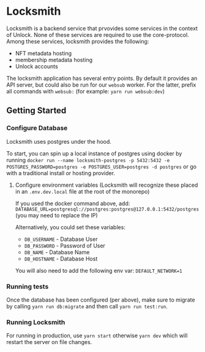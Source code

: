 # Locksmith

Locksmith is a backend service that prvovides some services in the context of Unlock.
None of these services are required to use the core-protocol.
Among these services, locksmith provides the following:

- NFT metadata hosting
- membership metadata hosting
- Unlock accounts

The locksmith application has several entry points. By default it provides an API server, but could also be run for our `websub` worker. For the latter, prefix all commands with `websub:` (for example: `yarn run websub:dev`)

## Getting Started

### Configure Database

Locksmith uses postgres under the hood.

To start, you can spin up a local instance of postgres using docker by running `docker run --name locksmith-postgres -p 5432:5432 -e POSTGRES_PASSWORD=postgres -e POSTGRES_USER=postgres -d postgres` or go with a traditional install or hosting provider.

1. Configure environment variables (Locksmith will recognize these placed in
   an `.env.dev.local` file at the root of the monorepo)

   If you used the docker command above, add:
   `DATABASE_URL=postgresql://postgres:postgres@127.0.0.1:5432/postgres` (you may need to replace the IP)

   Alternatively, you could set these variables:
   - `DB_USERNAME` - Database User
   - `DB_PASSWORD` - Password of User
   - `DB_NAME` - Database Name
   - `DB_HOSTNAME` - Database Host
   
   You will also need to add the following env var: `DEFAULT_NETWORK=1`

### Running tests

Once the database has been configured (per above), make sure to migrate by calling `yarn run db:migrate` and then call `yarn run test:run`.

### Running Locksmith

For running in production, use `yarn start` otherwise `yarn dev` which will restart the server on file changes.
